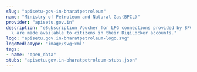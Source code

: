 ```yaml
---
slug: "apisetu-gov-in-bharatpetroleum"
name: "Ministry of Petroleum and Natural Gas(BPCL)"
provider: "apisetu.gov.in"
description: "eSubscription Voucher for LPG connections provided by BPCL (https://bharatpetroleum.com/)\
  \ are made available to citizens in their DigiLocker accounts."
logo: "apisetu.gov.in-bharatpetroleum-logo.svg"
logoMediaType: "image/svg+xml"
tags:
- name: "open_data"
stubs: "apisetu.gov.in-bharatpetroleum-stubs.json"
---
```

